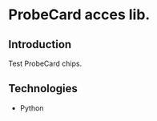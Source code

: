 # ProbeCard acces lib.
## Introduction
Test ProbeCard chips.
## Technologies
<ul>
  <li>Python</li>
</ul>

